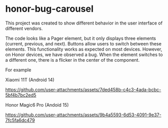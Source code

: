 # honor-bug-carousel

This project was created to show different behavior in the user interface of different vendors.

The code looks like a Pager element, but it only displays three elements (current, previous, and next).
Buttons allow users to switch between these elements. 
This functionality works as expected on most devices. 
However, on Honor devices, we have observed a bug.
When the element switches to a different one, there is a flicker in the center of the component.

For example

Xiaomi 11T (Android 14)

https://github.com/user-attachments/assets/7ded458b-c4c3-4ada-bcbc-5bf4b7bc2ed5

Honor Magic6 Pro (Andoid 15)

https://github.com/user-attachments/assets/9b4a5593-6d53-4091-9e37-7fc5fa6dc479




